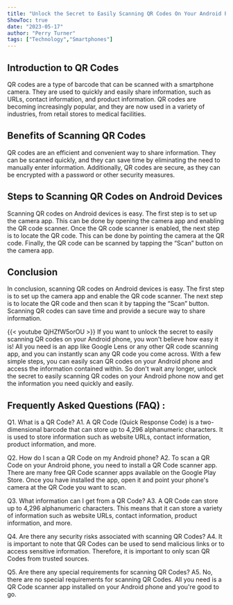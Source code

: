 ```yaml
---
title: "Unlock the Secret to Easily Scanning QR Codes On Your Android Phone - You Won't Believe How Easy It Is!"
ShowToc: true 
date: "2023-05-17"
author: "Perry Turner" 
tags: ["Technology","Smartphones"]
---
```

## Introduction to QR Codes 
QR codes are a type of barcode that can be scanned with a smartphone camera. They are used to quickly and easily share information, such as URLs, contact information, and product information. QR codes are becoming increasingly popular, and they are now used in a variety of industries, from retail stores to medical facilities.

## Benefits of Scanning QR Codes 
QR codes are an efficient and convenient way to share information. They can be scanned quickly, and they can save time by eliminating the need to manually enter information. Additionally, QR codes are secure, as they can be encrypted with a password or other security measures.

## Steps to Scanning QR Codes on Android Devices 
Scanning QR codes on Android devices is easy. The first step is to set up the camera app. This can be done by opening the camera app and enabling the QR code scanner. Once the QR code scanner is enabled, the next step is to locate the QR code. This can be done by pointing the camera at the QR code. Finally, the QR code can be scanned by tapping the “Scan” button on the camera app.

## Conclusion 
In conclusion, scanning QR codes on Android devices is easy. The first step is to set up the camera app and enable the QR code scanner. The next step is to locate the QR code and then scan it by tapping the “Scan” button. Scanning QR codes can save time and provide a secure way to share information.

{{< youtube QjHZfW5orOU >}} 
If you want to unlock the secret to easily scanning QR codes on your Android phone, you won't believe how easy it is! All you need is an app like Google Lens or any other QR code scanning app, and you can instantly scan any QR code you come across. With a few simple steps, you can easily scan QR codes on your Android phone and access the information contained within. So don't wait any longer, unlock the secret to easily scanning QR codes on your Android phone now and get the information you need quickly and easily.

## Frequently Asked Questions (FAQ) :
Q1. What is a QR Code?
A1. A QR Code (Quick Response Code) is a two-dimensional barcode that can store up to 4,296 alphanumeric characters. It is used to store information such as website URLs, contact information, product information, and more.

Q2. How do I scan a QR Code on my Android phone?
A2. To scan a QR Code on your Android phone, you need to install a QR Code scanner app. There are many free QR Code scanner apps available on the Google Play Store. Once you have installed the app, open it and point your phone's camera at the QR Code you want to scan.

Q3. What information can I get from a QR Code?
A3. A QR Code can store up to 4,296 alphanumeric characters. This means that it can store a variety of information such as website URLs, contact information, product information, and more.

Q4. Are there any security risks associated with scanning QR Codes?
A4. It is important to note that QR Codes can be used to send malicious links or to access sensitive information. Therefore, it is important to only scan QR Codes from trusted sources.

Q5. Are there any special requirements for scanning QR Codes?
A5. No, there are no special requirements for scanning QR Codes. All you need is a QR Code scanner app installed on your Android phone and you're good to go.


